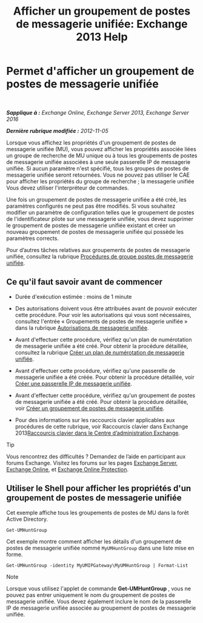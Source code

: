 ﻿---
title: 'Afficher un groupement de postes de messagerie unifiée: Exchange 2013 Help'
TOCTitle: Permet d'afficher un groupement de postes de messagerie unifiée
ms:assetid: f038f7b4-4de9-4373-bd58-09d49e37a3ed
ms:mtpsurl: https://technet.microsoft.com/fr-fr/library/Bb125167(v=EXCHG.150)
ms:contentKeyID: 50555516
ms.date: 05/23/2018
mtps_version: v=EXCHG.150
ms.translationtype: MT
---

# Permet d'afficher un groupement de postes de messagerie unifiée

 

_**Sapplique à :** Exchange Online, Exchange Server 2013, Exchange Server 2016_

_**Dernière rubrique modifiée :** 2012-11-05_

Lorsque vous affichez les propriétés d'un groupement de postes de messagerie unifiée (MU), vous pouvez afficher les propriétés associée liées un groupe de recherche de MU unique ou à tous les groupements de postes de messagerie unifiée associées à une seule passerelle IP de messagerie unifiée. Si aucun paramètre n'est spécifié, tous les groupes de postes de messagerie unifiée seront retournées. Vous ne pouvez pas utiliser le CAE pour afficher les propriétés du groupe de recherche ; la messagerie unifiée Vous devez utiliser l'interpréteur de commandes.

Une fois un groupement de postes de messagerie unifiée a été créé, les paramètres configurés ne peut pas être modifiés. Si vous souhaitez modifier un paramètre de configuration telles que le groupement de postes de l'identificateur pilote sur une messagerie unifiée, vous devez supprimer le groupement de postes de messagerie unifiée existant et créer un nouveau groupement de postes de messagerie unifiée qui possède les paramètres corrects.

Pour d’autres tâches relatives aux groupements de postes de messagerie unifiée, consultez la rubrique [Procédures de groupe postes de messagerie unifiée](um-hunt-group-procedures-exchange-2013-help.md).

## Ce qu'il faut savoir avant de commencer

  - Durée d'exécution estimée : moins de 1 minute

  - Des autorisations doivent vous être attribuées avant de pouvoir exécuter cette procédure. Pour voir les autorisations qui vous sont nécessaires, consultez l'entrée « Groupements de postes de messagerie unifiée » dans la rubrique [Autorisations de messagerie unifiée](unified-messaging-permissions-exchange-2013-help.md).

  - Avant d'effectuer cette procédure, vérifiez qu'un plan de numérotation de messagerie unifiée a été créé. Pour obtenir la procédure détaillée, consultez la rubrique [Créer un plan de numérotation de messagerie unifiée](https://docs.microsoft.com/fr-fr/exchange/voice-mail-unified-messaging/connect-voice-mail-system/create-um-dial-plan).

  - Avant d'effectuer cette procédure, vérifiez qu'une passerelle de messagerie unifiée a été créée. Pour obtenir la procédure détaillée, voir [Créer une passerelle IP de messagerie unifiée](https://docs.microsoft.com/fr-fr/exchange/voice-mail-unified-messaging/connect-voice-mail-system/create-um-ip-gateway).

  - Avant d'effectuer cette procédure, vérifiez qu'un groupement de postes de messagerie unifiée a été créé. Pour obtenir la procédure détaillée, voir [Créer un groupement de postes de messagerie unifiée](https://docs.microsoft.com/fr-fr/exchange/voice-mail-unified-messaging/connect-voice-mail-system/create-um-hunt-group).

  - Pour des informations sur les raccourcis clavier applicables aux procédures de cette rubrique, voir Raccourcis clavier dans Exchange 2013[Raccourcis clavier dans le Centre d’administration Exchange](keyboard-shortcuts-in-the-exchange-admin-center-exchange-online-protection-help.md).

> [!TIP]
> Vous rencontrez des difficultés ? Demandez de l’aide en participant aux forums Exchange. Visitez les forums sur les pages <a href="https://go.microsoft.com/fwlink/p/?linkid=60612">Exchange Server</a>, <a href="https://go.microsoft.com/fwlink/p/?linkid=267542">Exchange Online</a>, et <a href="https://go.microsoft.com/fwlink/p/?linkid=285351">Exchange Online Protection</a>.


## Utiliser le Shell pour afficher les propriétés d'un groupement de postes de messagerie unifiée

Cet exemple affiche tous les groupements de postes de MU dans la forêt Active Directory.

    Get-UMHuntGroup

Cet exemple montre comment afficher les détails d'un groupement de postes de messagerie unifiée nommé `MyUMHuntGroup` dans une liste mise en forme.

    Get-UMHuntGroup -identity MyUMIPGateway\MyUMHuntGroup | Format-List

> [!NOTE]
> Lorsque vous utilisez l'applet de commande <strong>Get-UMHuntGroup</strong> , vous ne pouvez pas entrer uniquement le nom du groupement de postes de messagerie unifiée. Vous devez également inclure le nom de la passerelle IP de messagerie unifiée associée au groupement de postes de messagerie unifiée.


